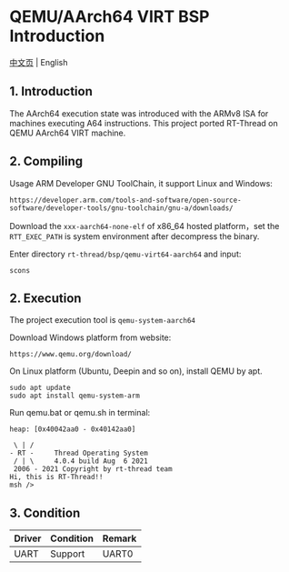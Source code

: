 # QEMU/AArch64 VIRT BSP Introduction

[中文页](README_zh.md) | English

## 1. Introduction

The AArch64 execution state was introduced with the ARMv8 ISA for machines executing A64 instructions. This project ported RT-Thread on QEMU AArch64 VIRT machine.

## 2. Compiling

Usage ARM Developer GNU ToolChain, it support Linux and Windows:
```
https://developer.arm.com/tools-and-software/open-source-software/developer-tools/gnu-toolchain/gnu-a/downloads/
```
Download the `xxx-aarch64-none-elf` of x86_64 hosted platform，set the `RTT_EXEC_PATH` is system environment after decompress the binary.

Enter directory `rt-thread/bsp/qemu-virt64-aarch64` and input:
```
scons
```

## 2. Execution

The project execution tool is `qemu-system-aarch64`

Download Windows platform from website:
```
https://www.qemu.org/download/
```
On Linux platform (Ubuntu, Deepin and so on), install QEMU by apt.
```
sudo apt update
sudo apt install qemu-system-arm
```

Run qemu.bat or qemu.sh in terminal:
```
heap: [0x40042aa0 - 0x40142aa0]

 \ | /
- RT -     Thread Operating System
 / | \     4.0.4 build Aug  6 2021
 2006 - 2021 Copyright by rt-thread team
Hi, this is RT-Thread!!
msh />
```

## 3. Condition

| Driver | Condition | Remark |
| ------ | --------- | ------ |
| UART   | Support   | UART0  |
